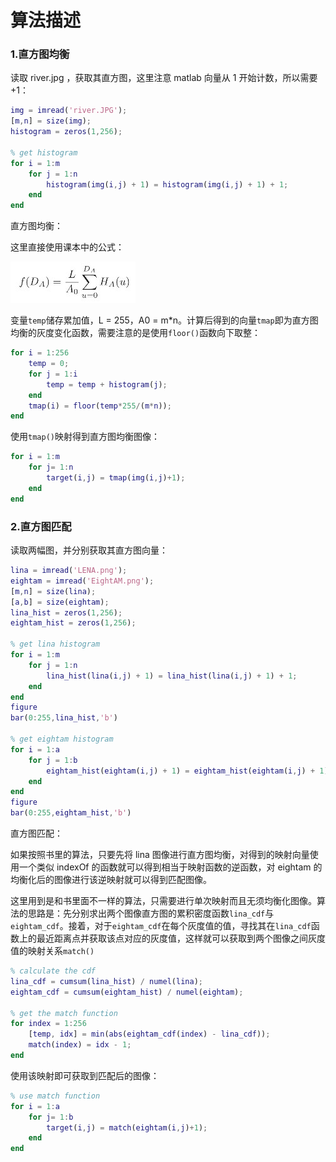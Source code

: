 # 算法描述

### 1.直方图均衡

读取 river.jpg ，获取其直方图，这里注意 matlab 向量从 1 开始计数，所以需要 +1：

```matlab
img = imread('river.JPG');
[m,n] = size(img);
histogram = zeros(1,256);

% get histogram
for i = 1:m
    for j = 1:n
        histogram(img(i,j) + 1) = histogram(img(i,j) + 1) + 1;
    end
end
```

直方图均衡：

这里直接使用课本中的公式：

![捕获](./f.JPG)

变量`temp`储存累加值，L = 255，A0 = m*n。计算后得到的向量`tmap`即为直方图均衡的灰度变化函数，需要注意的是使用`floor()`函数向下取整：

```matlab
for i = 1:256
    temp = 0;
    for j = 1:i
        temp = temp + histogram(j);
    end
    tmap(i) = floor(temp*255/(m*n));
end
```

使用`tmap()`映射得到直方图均衡图像：

```matlab
for i = 1:m
    for j= 1:n
        target(i,j) = tmap(img(i,j)+1);
    end
end
```

### 2.直方图匹配

读取两幅图，并分别获取其直方图向量：

```matlab
lina = imread('LENA.png');
eightam = imread('EightAM.png');
[m,n] = size(lina);
[a,b] = size(eightam);
lina_hist = zeros(1,256);
eightam_hist = zeros(1,256);

% get lina histogram
for i = 1:m
    for j = 1:n
        lina_hist(lina(i,j) + 1) = lina_hist(lina(i,j) + 1) + 1;
    end
end
figure
bar(0:255,lina_hist,'b')

% get eightam histogram
for i = 1:a
    for j = 1:b
        eightam_hist(eightam(i,j) + 1) = eightam_hist(eightam(i,j) + 1) + 1;
    end
end
figure
bar(0:255,eightam_hist,'b')
```

直方图匹配：

如果按照书里的算法，只要先将 lina 图像进行直方图均衡，对得到的映射向量使用一个类似 indexOf 的函数就可以得到相当于映射函数的逆函数，对 eightam 的均衡化后的图像进行该逆映射就可以得到匹配图像。

这里用到是和书里面不一样的算法，只需要进行单次映射而且无须均衡化图像。算法的思路是：先分别求出两个图像直方图的累积密度函数`lina_cdf`与`eightam_cdf`。接着，对于`eightam_cdf`在每个灰度值的值，寻找其在`lina_cdf`函数上的最近距离点并获取该点对应的灰度值，这样就可以获取到两个图像之间灰度值的映射关系`match()`

```matlab
% calculate the cdf
lina_cdf = cumsum(lina_hist) / numel(lina);
eightam_cdf = cumsum(eightam_hist) / numel(eightam);

% get the match function
for index = 1:256
    [temp, idx] = min(abs(eightam_cdf(index) - lina_cdf));
    match(index) = idx - 1;
end
```

使用该映射即可获取到匹配后的图像：

```matlab
% use match function
for i = 1:a
    for j= 1:b
        target(i,j) = match(eightam(i,j)+1);
    end
end
```

